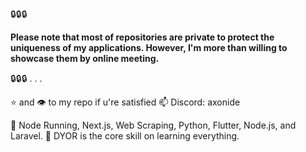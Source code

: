🔒🔒🔒 

**Please note that most of repositories are private to protect the uniqueness of my applications. However, I'm more than willing to showcase them by online meeting.**

🔒🔒🔒
.
.
.

⭐ and 👁️ to my repo if u're satisfied
📫 Discord: axonide

:pushpin: Node Running, Next.js, Web Scraping, Python, Flutter, Node.js, and Laravel.
:pushpin: DYOR is the core skill on learning everything.

<!---
marviano/marviano is a ✨ special ✨ repository because its `README.md` (this file) appears on your GitHub profile.
You can click the Preview link to take a look at your changes.
--->
